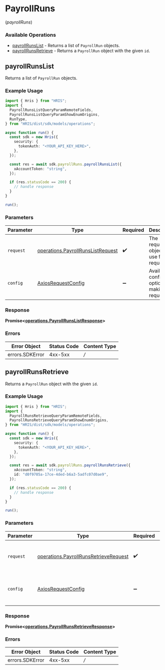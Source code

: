 # PayrollRuns
(*payrollRuns*)

### Available Operations

* [payrollRunsList](#payrollrunslist) - Returns a list of `PayrollRun` objects.
* [payrollRunsRetrieve](#payrollrunsretrieve) - Returns a `PayrollRun` object with the given `id`.

## payrollRunsList

Returns a list of `PayrollRun` objects.

### Example Usage

```typescript
import { Hris } from "HRIS";
import {
  PayrollRunsListQueryParamRemoteFields,
  PayrollRunsListQueryParamShowEnumOrigins,
  RunType,
} from "HRIS/dist/sdk/models/operations";

async function run() {
  const sdk = new Hris({
    security: {
      tokenAuth: "<YOUR_API_KEY_HERE>",
    },
  });

  const res = await sdk.payrollRuns.payrollRunsList({
    xAccountToken: "string",
  });

  if (res.statusCode == 200) {
    // handle response
  }
}

run();
```

### Parameters

| Parameter                                                                                  | Type                                                                                       | Required                                                                                   | Description                                                                                |
| ------------------------------------------------------------------------------------------ | ------------------------------------------------------------------------------------------ | ------------------------------------------------------------------------------------------ | ------------------------------------------------------------------------------------------ |
| `request`                                                                                  | [operations.PayrollRunsListRequest](../../sdk/models/operations/payrollrunslistrequest.md) | :heavy_check_mark:                                                                         | The request object to use for the request.                                                 |
| `config`                                                                                   | [AxiosRequestConfig](https://axios-http.com/docs/req_config)                               | :heavy_minus_sign:                                                                         | Available config options for making requests.                                              |


### Response

**Promise<[operations.PayrollRunsListResponse](../../sdk/models/operations/payrollrunslistresponse.md)>**
### Errors

| Error Object    | Status Code     | Content Type    |
| --------------- | --------------- | --------------- |
| errors.SDKError | 4xx-5xx         | */*             |

## payrollRunsRetrieve

Returns a `PayrollRun` object with the given `id`.

### Example Usage

```typescript
import { Hris } from "HRIS";
import {
  PayrollRunsRetrieveQueryParamRemoteFields,
  PayrollRunsRetrieveQueryParamShowEnumOrigins,
} from "HRIS/dist/sdk/models/operations";

async function run() {
  const sdk = new Hris({
    security: {
      tokenAuth: "<YOUR_API_KEY_HERE>",
    },
  });

  const res = await sdk.payrollRuns.payrollRunsRetrieve({
    xAccountToken: "string",
    id: "d0f9705a-17ce-4ded-b6a3-5adfc07d0ae9",
  });

  if (res.statusCode == 200) {
    // handle response
  }
}

run();
```

### Parameters

| Parameter                                                                                          | Type                                                                                               | Required                                                                                           | Description                                                                                        |
| -------------------------------------------------------------------------------------------------- | -------------------------------------------------------------------------------------------------- | -------------------------------------------------------------------------------------------------- | -------------------------------------------------------------------------------------------------- |
| `request`                                                                                          | [operations.PayrollRunsRetrieveRequest](../../sdk/models/operations/payrollrunsretrieverequest.md) | :heavy_check_mark:                                                                                 | The request object to use for the request.                                                         |
| `config`                                                                                           | [AxiosRequestConfig](https://axios-http.com/docs/req_config)                                       | :heavy_minus_sign:                                                                                 | Available config options for making requests.                                                      |


### Response

**Promise<[operations.PayrollRunsRetrieveResponse](../../sdk/models/operations/payrollrunsretrieveresponse.md)>**
### Errors

| Error Object    | Status Code     | Content Type    |
| --------------- | --------------- | --------------- |
| errors.SDKError | 4xx-5xx         | */*             |
